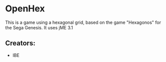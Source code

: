 # OpenHex
This is a game using a hexagonal grid, based on the game "Hexagonos" for the Sega Genesis.
It uses jME 3.1

## Creators:
 - IBE
